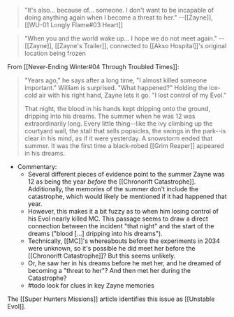 
> "It's also... because of... someone. I don't want to be incapable of doing anything again when I become a threat to her."
> --[[Zayne]], [[WU-01 Longly Flame#03 Heart]]

> "When you and the world wake up... I hope we do not meet again."
> -- [[Zayne]], [[Zayne's Trailer]], connected to [[Akso Hospital]]'s original location being frozen

From [[Never-Ending Winter#04 Through Troubled Times]]:
> "Years ago," he says after a long time, "I almost killed someone important."
> William is surprised. "What happened?"
> Holding the ice-cold air with his right hand, Zayne lets it go.
> "I lost control of my Evol."
>
> That night, the blood in his hands kept dripping onto the ground, dripping into his dreams. The summer when he was 12 was extraordinarily long. Every little thing--like the ivy climbing up the courtyard wall, the stall that sells popsicles, the swings in the park--is clear in his mind, as if it were yesterday.
> A snowstorm ended that summer.
> It was the first time a black-robed [[Grim Reaper]] appeared in his dreams.

* Commentary:
	* Several different pieces of evidence point to the summer Zayne was 12 as being the year *before* the [[Chronorift Catastrophe]]. Additionally, the memories of the summer don't include the catastrophe, which would likely be mentioned if it had happened that year.
	* However, this makes it a bit fuzzy as to when him losing control of his Evol nearly killed MC. This passage seems to draw a direct connection between the incident "that night" and the start of the dreams ("blood [...] dripping into his dreams").
	* Technically, [[MC]]'s whereabouts before the experiments in 2034 were unknown, so it's possible he did meet her before the [[Chronorift Catastrophe]]? But this seems unlikely.
	* Or, he saw her in his dreams before he met her, and he dreamed of becoming a "threat to her"? And then met her during the Catastrophe?
	* #todo look for clues in key Zayne memories

The [[Super Hunters Missions]] article identifies this issue as [[Unstable Evol]].

